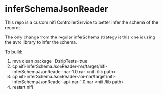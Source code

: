 # inferSchemaJsonReader
This repo is a custom nifi ControllerService to better infer the schema of the records.

The only change from the regular inferSchema strategy is this one is using the avro library to infer the schema.

To build:
1. mvn clean package -DskipTests=true
2. cp nifi-inferSchemaJsonReader-nar/target/nifi-inferSchemaJsonReader-nar-1.0.nar <nifi /lib path>
3. cp nifi-inferSchemaJsonReader-api-nar/target/nifi-inferSchemaJsonReader-api-nar-1.0.nar <nifi /lib path>
4. restart nifi

